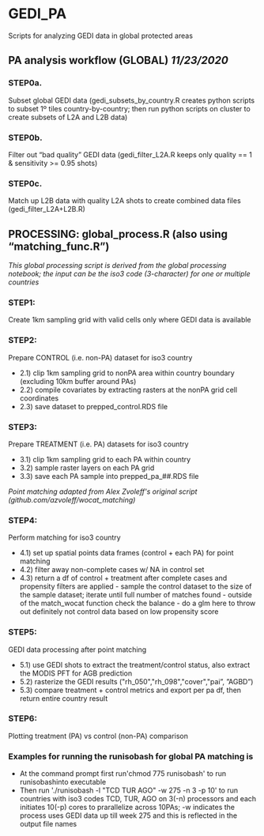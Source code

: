 # GEDI_PA
Scripts for analyzing GEDI data in global protected areas

## PA analysis workflow (GLOBAL)  *11/23/2020*

### STEP0a.
Subset global GEDI data (gedi_subsets_by_country.R creates python scripts to subset 1º tiles country-by-country; then run python scripts on cluster to create subsets of L2A and L2B data)
### STEP0b.
Filter out “bad quality” GEDI data (gedi_filter_L2A.R keeps only quality == 1 & sensitivity >= 0.95 shots)
### STEP0c.
Match up L2B data with quality L2A shots to create combined data files (gedi_filter_L2A+L2B.R)

## PROCESSING: global_process.R (also using “matching_func.R”)

*This global processing script is derived from the global processing notebook; the input can be the iso3 code (3-character) for one or multiple countries* 

### STEP1:
Create 1km sampling grid with valid cells only where GEDI data is available

### STEP2:
Prepare CONTROL (i.e. non-PA) dataset for iso3 country
- 2.1) clip 1km sampling grid to nonPA area within country boundary (excluding 10km buffer around PAs)
- 2.2) compile covariates by extracting rasters at the nonPA grid cell coordinates
- 2.3) save dataset to prepped_control.RDS file

### STEP3:
Prepare TREATMENT (i.e. PA) datasets for iso3 country
- 3.1) clip 1km sampling grid to each PA within country
- 3.2) sample raster layers on each PA grid
- 3.3) save each PA sample into prepped_pa_##.RDS file

*Point matching adapted from Alex Zvoleff's original script (github.com/azvoleff/wocat_matching)*

### STEP4:
Perform matching for iso3 country
- 4.1) set up spatial points data frames (control + each PA) for point matching
- 4.2) filter away non-complete cases w/ NA in control set
- 4.3) return a df of control + treatment after complete cases and propensity filters are applied
          - sample the control dataset to the size of the sample dataset; iterate until full number of matches found
          - outside of the match_wocat function check the balance
          - do a glm here to throw out definitely not control data based on low propensity score

### STEP5:
GEDI data processing after point matching
- 5.1) use GEDI shots to extract the treatment/control status, also extract the MODIS PFT for AGB prediction 
- 5.2) rasterize the GEDI results ("rh_050","rh_098","cover","pai”, ”AGBD”)
- 5.3) compare treatment + control metrics and export per pa df, then return entire country result 

### STEP6:
Plotting treatment (PA) vs control (non-PA) comparison


### Examples for running the runisobash for global PA matching is 
- At the command prompt first run'chmod 775 runisobash' to run runisobashinto executable 
- Then run './runisobash -l "TCD TUR AGO" -w 275 -n 3 -p 10' to run countries with iso3 codes TCD, TUR, AGO on 3(-n) processors and each initiates 10(-p) cores to prarallelize across 10PAs; -w indicates the process uses GEDI data up till week 275 and this is reflected in the output file names
